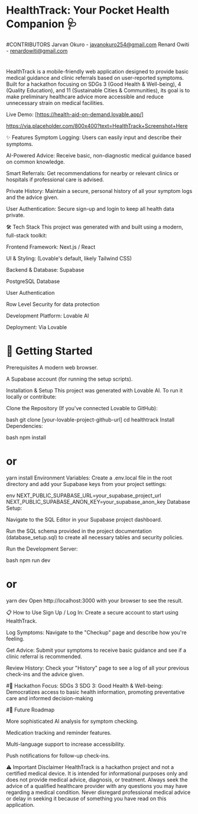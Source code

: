 # HealthTrack: Your Pocket Health Companion 🩺

#CONTRIBUTORS
Jarvan Okuro - javanokuro254@gmail.com 
Renard Owiti - renardowiti@gmail.com

# 
HealthTrack is a mobile-friendly web application designed to provide basic medical guidance and clinic referrals based on user-reported symptoms. Built for a hackathon focusing on SDGs 3 (Good Health & Well-being), 4 (Quality Education), and 11 (Sustainable Cities & Communities), its goal is to make preliminary healthcare advice more accessible and reduce unnecessary strain on medical facilities.

Live Demo: [https://health-aid-on-demand.lovable.app/]

https://via.placeholder.com/800x400?text=HealthTrack+Screenshot+Here

✨ Features
Symptom Logging: Users can easily input and describe their symptoms.

AI-Powered Advice: Receive basic, non-diagnostic medical guidance based on common knowledge.

Smart Referrals: Get recommendations for nearby or relevant clinics or hospitals if professional care is advised.

Private History: Maintain a secure, personal history of all your symptom logs and the advice given.

User Authentication: Secure sign-up and login to keep all health data private.

🛠️ Tech Stack
This project was generated with and built using a modern, full-stack toolkit:

Frontend Framework: Next.js / React

UI & Styling: (Lovable's default, likely Tailwind CSS)

Backend & Database: Supabase

PostgreSQL Database

User Authentication

Row Level Security for data protection

Development Platform: Lovable AI 

Deployment: Via Lovable



# 🚀 Getting Started
Prerequisites
A modern web browser.

A Supabase account (for running the setup scripts).

Installation & Setup
This project was generated with Lovable AI. To run it locally or contribute:

Clone the Repository (If you've connected Lovable to GitHub):

bash
git clone [your-lovable-project-github-url]
cd healthtrack
Install Dependencies:

bash
npm install
# or
yarn install
Environment Variables:
Create a .env.local file in the root directory and add your Supabase keys from your project settings:

env
NEXT_PUBLIC_SUPABASE_URL=your_supabase_project_url
NEXT_PUBLIC_SUPABASE_ANON_KEY=your_supabase_anon_key
Database Setup:

Navigate to the SQL Editor in your Supabase project dashboard.

Run the SQL schema provided in the project documentation (database_setup.sql) to create all necessary tables and security policies.

Run the Development Server:

bash
npm run dev
# or
yarn dev
Open http://localhost:3000 with your browser to see the result.

📋 How to Use
Sign Up / Log In: Create a secure account to start using HealthTrack.

Log Symptoms: Navigate to the "Checkup" page and describe how you're feeling.

Get Advice: Submit your symptoms to receive basic guidance and see if a clinic referral is recommended.

Review History: Check your "History" page to see a log of all your previous check-ins and the advice given.

#🎯 Hackathon Focus: SDGs 3
SDG 3: Good Health & Well-being: Democratizes access to basic health information, promoting preventative care and informed decision-making


#🔮 Future Roadmap

More sophisticated AI analysis for symptom checking.

Medication tracking and reminder features.

Multi-language support to increase accessibility.

Push notifications for follow-up check-ins.

⚠️ Important Disclaimer
HealthTrack is a hackathon project and not a certified medical device. It is intended for informational purposes only and does not provide medical advice, diagnosis, or treatment. Always seek the advice of a qualified healthcare provider with any questions you may have regarding a medical condition. Never disregard professional medical advice or delay in seeking it because of something you have read on this application.
